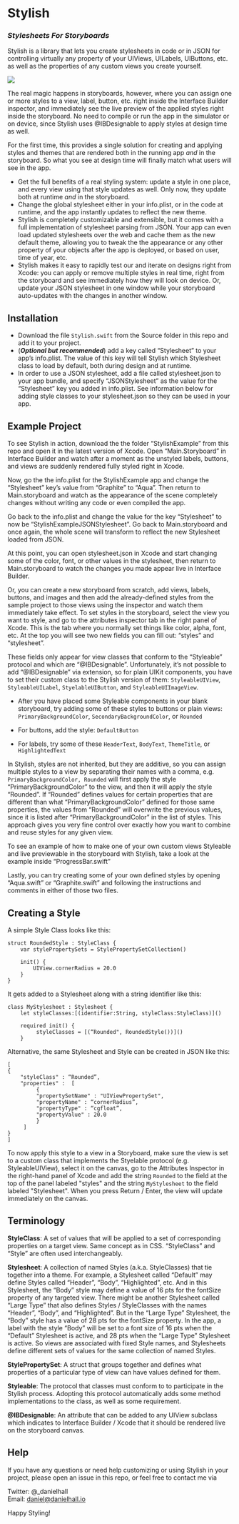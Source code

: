 # Stylish
### _Stylesheets For Storyboards_
Stylish is a library that lets you create stylesheets in code or in JSON for controlling virtually any property of your UIViews, UILabels, UIButtons, etc. as well as the properties of any custom views you create yourself.

![][image-1]

The real magic happens in storyboards, however, where you can assign one or more styles to a view, label, button, etc. right inside the Interface Builder inspector, and immediately see the live preview of the applied styles right inside the storyboard.  No need to compile or run the app in the simulator or on device, since Stylish uses @IBDesignable to apply styles at design time as well.  

For the first time, this provides a single solution for creating and applying styles and themes that are rendered both in the running app _and_ in the storyboard. So what you see at design time will finally match what users will see in the app. 

- Get the full benefits of a real styling system: update a style in one place, and every view using that style updates as well.  Only now, they update both at runtime _and_ in the storyboard.
- Change the global stylesheet either in your info.plist, or in the code at runtime, and the app instantly updates to reflect the new theme.
- Stylish is completely customizable and extensible, but it comes with a full implementation of stylesheet parsing from JSON. Your app can even load updated stylesheets over the web and cache them as the new default theme, allowing you to tweak the the appearance or any other property of your objects after the app is deployed, or based on user, time of year, etc. 
- Stylish makes it easy to rapidly test our and iterate on designs right from Xcode:  you can apply or remove multiple styles in real time, right from the storyboard and see immediately how they will look on device.  Or, update your JSON stylesheet in one window while your storyboard auto-updates with the changes in another window.

## Installation

- Download the file `Stylish.swift` from the Source folder in this repo and add it to your project.
- (**_Optional but recommended_**) add a key called “Stylesheet” to your app’s info.plist. The value of this key will tell Stylish which Stylesheet class to load by default, both during design and at runtime.
- In order to use a JSON stylesheet, add a file called stylesheet.json to your app bundle, and specify “JSONStylesheet” as the value for the “Stylesheet” key you added in info.plist. See information below for adding style classes to your stylesheet.json so they can be used in your app.

## Example Project

To see Stylish in action, download the the folder “StylishExample” from this repo and open it in the latest version of Xcode. Open “Main.Storyboard” in Interface Builder and watch after a moment as the unstyled labels, buttons, and views are suddenly rendered fully styled right in Xcode. 

Now, go the the info.plist for the StylishExample app and change the “Stylesheet” key’s value from “Graphite” to “Aqua”. Then return to Main.storyboard and watch as the appearance of the scene completely changes without writing any code or even compiled the app.

Go back to the info.plist and change the value for the key “Stylesheet” to now be “StylishExampleJSONStylesheet”.  Go back to Main.storyboard and once again, the whole scene will transform to reflect the new Stylesheet loaded from JSON. 

At this point, you can open stylesheet.json in Xcode and start changing some of the color, font, or other values in the stylesheet, then return to Main.storyboard to watch the changes you made appear live in Interface Builder.

Or, you can create a new storyboard from scratch, add views, labels, buttons, and images and then add the already-defined styles from the sample project to those views using the inspector and watch them immediately take effect. To set styles in the storyboard, select the view you want to style, and go to the attributes inspector tab in the right panel of Xcode.  This is the tab where you normally set things like color, alpha, font, etc. At the top you will see two new fields you can fill out:  “styles” and “stylesheet”.  

These fields only appear for view classes that conform to the “Styleable” protocol and which are “@IBDesignable”.  Unfortunately, it’s not possible to add “@IBDesignable” via extension, so for plain UIKit components, you have to set their custom class to the Stylish version of them: `StyleableUIView`, `StyleableUILabel`, `StyelableUIButton`, and `StyleableUIImageView`.

- After you have placed some Styleable components in your blank storyboard, try adding some of these styles to buttons or plain views:  `PrimaryBackgroundColor`, `SecondaryBackgroundColor`, or `Rounded`

- For buttons, add the style: `DefaultButton`

- For labels, try some of these `HeaderText`, `BodyText`, `ThemeTitle`, or `HighlightedText`

In Stylish, styles are not inherited, but they are additive, so you can assign multiple styles to a view by separating their names with a comma, e.g.  `PrimaryBackgroundColor, Rounded` will  first apply the style “PrimaryBackgroundColor” to the view, and then it will apply the style “Rounded”. If “Rounded” defines values for certain properties that are different than what “PrimaryBackgroundColor” defined for those same properties, the values from “Rounded” will overwrite the previous values, since it is listed after “PrimaryBackgroundColor” in the list of styles.  This approach gives you very fine control over exactly how you want to combine and reuse styles for any given view. 

To see an example of how to make one of your own custom views Styleable and live previewable in the storyboard with Stylish, take a look at the example inside “ProgressBar.swift”

Lastly, you can try creating some of your own defined styles by opening “Aqua.swift” or “Graphite.swift” and following the instructions and comments in either of those two files. 


## Creating a Style

A simple Style Class looks like this:

```
struct RoundedStyle : StyleClass {
    var stylePropertySets = StylePropertySetCollection()
    
    init() {
        UIView.cornerRadius = 20.0
    }
} 
```

It gets added to a Stylesheet along with a string identifier like this:

```
class MyStylesheet : Stylesheet {
    let styleClasses:[(identifier:String, styleClass:StyleClass)]()

    required init() {
         styleClasses = [(“Rounded", RoundedStyle())]()
    }
```

Alternative, the same Stylesheet and Style can be created in JSON like this:

```
[  
{  
    "styleClass" : “Rounded”,  
    "properties" :  [  
         {  
         "propertySetName" : "UIViewPropertySet",  
         "propertyName" : “cornerRadius”,  
         "propertyType" : “cgfloat”,  
         "propertyValue" : 20.0  
         }  
     ]  
}  
]
```

To now apply this style to a view in a Storyboard, make sure the view is set to a custom class that implements the Styelable protocol (e.g. StyleableUIView), select it on the canvas, go to the Attributes Inspector in the right-hand panel of Xcode and add the string `Rounded` to the field at the top of the panel labeled "styles" and the string `MyStylesheet` to the field labeled "Stylesheet".  When you press Return / Enter, the view will update immediately on the canvas.  

## Terminology

**StyleClass**: A set of values that will be applied to a set of corresponding properties on a target view. Same concept as in CSS.  “StyleClass” and “Style” are often used interchangeably.

**Stylesheet**: A collection of named Styles (a.k.a. StyleClasses) that tie together into a theme.  For example, a Stylesheet called “Default” may define Styles called “Header”, “Body”, “Highlighted”, etc. And in this Stylesheet, the “Body” style may define a value of 16 pts for the fontSize property of any targeted view. There might be another Stylesheet called “Large Type” that also defines Styles / StyleClasses with the names “Header”, “Body”, and “Highlighted”.  But in the “Large Type” Stylesheet, the “Body” style has a value of 28 pts for the fontSize property. In the app, a label with the style “Body” will be set to a font size of 16 pts when the “Default” Stylesheet is active, and 28 pts when the “Large Type” Stylesheet is active.  So views are associated with fixed Style names, and Stylesheets define different sets of values for the same collection of named Styles.  

**StylePropertySet**: A struct that groups together and defines what  properties of a particular type of view can have values defined for them.

**Styleable**: The protocol that classes must conform to to participate in the Stylish process. Adopting this protocol automatically adds some method implementations to the class, as well as some requirement. 

**@IBDesignable**: An attribute that can be added to any UIView subclass which indicates to Interface Builder / Xcode that it should be rendered live on the storyboard canvas.

## Help

If you have any questions or need help customizing or using Stylish in your project, please open an issue in this repo, or feel free to contact me via

Twitter: @\_danielhall   
Email: daniel@danielhall.io


Happy Styling!



[image-1]:	Stylish.gif
